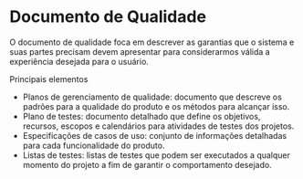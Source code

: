 # Documento de Qualidade

O documento de qualidade foca em descrever as garantias que o sistema e suas partes precisam devem apresentar para considerarmos válida a experiência desejada para o usuário.

Principais elementos

- Planos de gerenciamento de qualidade: documento que descreve os padrões para a qualidade do produto e os métodos para alcançar isso.
- Plano de testes: documento detalhado que define os objetivos, recursos, escopos e calendários para atividades de testes dos projetos. 
- Especificações de casos de uso: conjunto de informações detalhadas para cada funcionalidade do produto.
- Listas de testes: listas de testes que podem ser executados a qualquer momento do projeto a fim de garantir o comportamento desejado.
